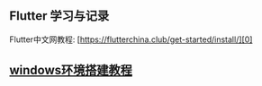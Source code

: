 ## Flutter 学习与记录

Flutter中文网教程: [https://flutterchina.club/get-started/install/][0]

## [windows环境搭建教程][0]



[0]: https://github.com/CcSimple/FlutterDemo/blob/master/README-BUILD.md